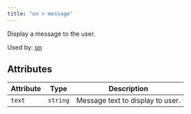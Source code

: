 ```yaml
---
title: "on > message"
---
```


Display a message to the user.

Used by: [on](../on#blocks)


## Attributes

| Attribute | Type | Description |
|-----------|------|-------------|
| `text` | `string` | Message text to display to user. |
